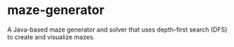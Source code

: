 # maze-generator
A Java-based maze generator and solver that uses depth-first search (DFS) to create and visualize mazes.
